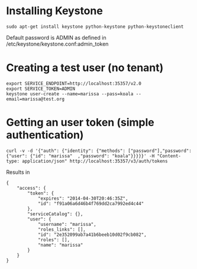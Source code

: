
Installing Keystone
==================================

    sudo apt-get install keystone python-keystone python-keystoneclient

Default password is ADMIN as defined in /etc/keystone/keystone.conf:admin_token


Creating a test user (no tenant)
==================================


    export SERVICE_ENDPOINT=http://localhost:35357/v2.0
    export SERVICE_TOKEN=ADMIN
    keystone user-create --name=marissa --pass=koala --email=marissa@test.org
    
Getting an user token (simple authentication)
==================================


    curl -v -d '{"auth": {"identity": {"methods": ["password"],"password": {"user": {"id": "marissa"  ,"password": "koala"}}}}}' -H "Content-type: application/json" http://localhost:35357/v3/auth/tokens

Results in 


    {
        "access": {
            "token": {
                "expires": "2014-04-30T20:46:35Z", 
                "id": "f91a06a6d46b4f769dd2ca7992ed4c44"
            }, 
            "serviceCatalog": {}, 
            "user": {
                "username": "marissa", 
                "roles_links": [], 
                "id": "2e352099ab7a41b6beeb10d02f9cb082", 
                "roles": [], 
                "name": "marissa"
            }
        }
    }
    
